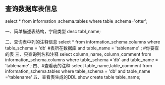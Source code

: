 

## 查询数据库表信息
select * from information_schema.tables where table_schema='otter';


一、简单描述表结构，字段类型
desc tabl_name;	

二、查询表中列的注释信息
select * from information_schema.columns
where table_schema = 'db' #表所在数据库
and table_name = 'tablename' ; #你要查的表
三、只查询列名和注释
select column_name, column_comment from information_schema.columns where table_schema ='db' and table_name = 'tablename' ;
四、#查看表的注释
select table_name,table_comment from information_schema.tables where table_schema = 'db' and table_name ='tablename'
五、查看表生成的DDL
show create table table_name;
	